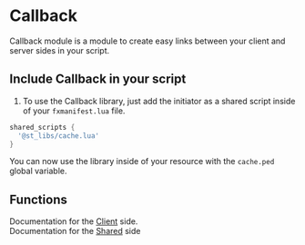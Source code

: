 # Callback

Callback module is a module to create easy links between your client and server sides in your script.

## Include Callback in your script

1. To use the Callback library, just add the initiator as a shared script inside of your `fxmanifest.lua` file.
```lua
shared_scripts {
  '@st_libs/cache.lua'
}
```

You can now use the library inside of your resource with the `cache.ped` global variable.

## Functions

Documentation for the [Client](./client.md) side.  
Documentation for the [Shared](./shared.md) side 